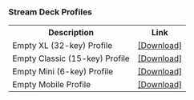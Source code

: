 ### Stream Deck Profiles

<table id="profiles">
  <tbody>
    <tr>
      <th align="center">Description</th>
      <th align="center">Link</th>
    </tr>
	<tr>
		<td>Empty XL (32-key) Profile</td>
		<td><a href="https://barraider.com/resources/BarRaiderXL.streamDeckProfile">[Download]</a></td>
	</tr>
	<tr>
		<td>Empty Classic (15-key) Profile</td>
		<td><a href="https://barraider.com/resources/BarRaiderClassic.streamDeckProfile">[Download]</a></td>
	</tr>
	<tr>
		<td>Empty Mini (6-key) Profile</td>
		<td><a href="https://barraider.com/resources/BarRaiderMini.streamDeckProfile">[Download]</a></td>
	</tr>
	<tr>
		<td>Empty Mobile Profile</td>
		<td><a href="https://barraider.com/resources/BarRaiderMobile.streamDeckProfile">[Download]</a></td>
	</tr>